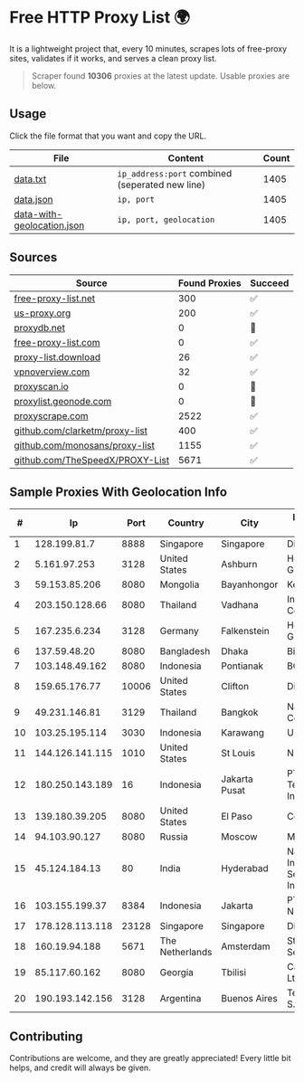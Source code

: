 
# Free HTTP Proxy List 🌍

It is a lightweight project that, every 10 minutes, scrapes lots of free-proxy sites, validates if it works, and serves a clean proxy list.


> Scraper found **10306** proxies at the latest update. Usable proxies are below.

## Usage

Click the file format that you want and copy the URL.


|File|Content|Count|
|----|-------|-----|
|[data.txt](https://raw.githubusercontent.com/themiralay/Proxy-List-World/master/data.txt)|`ip_address:port` combined (seperated new line)|1405|
|[data.json](https://raw.githubusercontent.com/themiralay/Proxy-List-World/master/data.json)|`ip, port`|1405|
|[data-with-geolocation.json](https://raw.githubusercontent.com/themiralay/Proxy-List-World/master/data-with-geolocation.json)|`ip, port, geolocation`|1405|

## Sources

|Source|Found Proxies|Succeed|
|------|-------------|-------|
|[free-proxy-list.net](https://free-proxy-list.net)|300|✅|
|[us-proxy.org](https://www.us-proxy.org)|200|✅|
|[proxydb.net](http://proxydb.net)|0|🚫|
|[free-proxy-list.com](https://free-proxy-list.com/?page=&port=&type%5B%5D=http&type%5B%5D=https&up_time=0&search=Search)|0|✅|
|[proxy-list.download](https://www.proxy-list.download/HTTP)|26|✅|
|[vpnoverview.com](https://vpnoverview.com/privacy/anonymous-browsing/free-proxy-servers)|32|✅|
|[proxyscan.io](https://www.proxyscan.io)|0|🚫|
|[proxylist.geonode.com](https://proxylist.geonode.com/api/proxy-list?limit=300&page=1&sort_by=lastChecked&sort_type=desc&protocols=http,https)|0|🚫|
|[proxyscrape.com](https://api.proxyscrape.com/v2/?request=displayproxies&protocol=http&timeout=10000&country=all&ssl=all&anonymity=all)|2522|✅|
|[github.com/clarketm/proxy-list](https://raw.githubusercontent.com/clarketm/proxy-list/master/proxy-list-raw.txt)|400|✅|
|[github.com/monosans/proxy-list](https://raw.githubusercontent.com/monosans/proxy-list/main/proxies/http.txt)|1155|✅|
|[github.com/TheSpeedX/PROXY-List](https://raw.githubusercontent.com/TheSpeedX/PROXY-List/master/http.txt)|5671|✅|


## Sample Proxies With Geolocation Info

|#|Ip|Port|Country|City|Internet Service Provider|
|-|--|----|-------|----|-------------------------|
|1|128.199.81.7|8888|Singapore|Singapore|DigitalOcean, LLC|
|2|5.161.97.253|3128|United States|Ashburn|Hetzner Online GmbH|
|3|59.153.85.206|8080|Mongolia|Bayanhongor|Kewiko LLC|
|4|203.150.128.66|8080|Thailand|Vadhana|Internet Thailand Company Ltd|
|5|167.235.6.234|3128|Germany|Falkenstein|Hetzner Online GmbH|
|6|137.59.48.20|8080|Bangladesh|Dhaka|Bijoy Online Ltd|
|7|103.148.49.162|8080|Indonesia|Pontianak|BCMEDIA|
|8|159.65.176.77|10006|United States|Clifton|DigitalOcean, LLC|
|9|49.231.146.81|3129|Thailand|Bangkok|NakhonRatchasima College-by-AWN|
|10|103.25.195.114|3030|Indonesia|Karawang|UNINA|
|11|144.126.141.115|1010|United States|St Louis|Nubes, LLC|
|12|180.250.143.189|16|Indonesia|Jakarta Pusat|PT. Telekomunikasi Indonesia|
|13|139.180.39.205|8080|United States|El Paso|Conterra|
|14|94.103.90.127|8080|Russia|Moscow|McHost servers|
|15|45.124.184.13|80|India|Hyderabad|National Informatics Centre Services Incorporated|
|16|103.155.199.37|8384|Indonesia|Jakarta|PT Lintas Jaringan Nusantara|
|17|178.128.113.118|23128|Singapore|Singapore|DigitalOcean, LLC|
|18|160.19.94.188|5671|The Netherlands|Amsterdam|Stallion Network Services Limited|
|19|85.117.60.162|8080|Georgia|Tbilisi|Caucasus Online Ltd.|
|20|190.193.142.156|3128|Argentina|Buenos Aires|Telecom Argentina S.A.|



## Contributing

Contributions are welcome, and they are greatly appreciated! Every
little bit helps, and credit will always be given.

